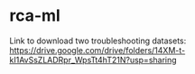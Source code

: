 # rca-ml

Link to download two troubleshooting datasets:
https://drive.google.com/drive/folders/14XM-t-kI1AvSsZLADRpr_WpsTt4hT21N?usp=sharing
